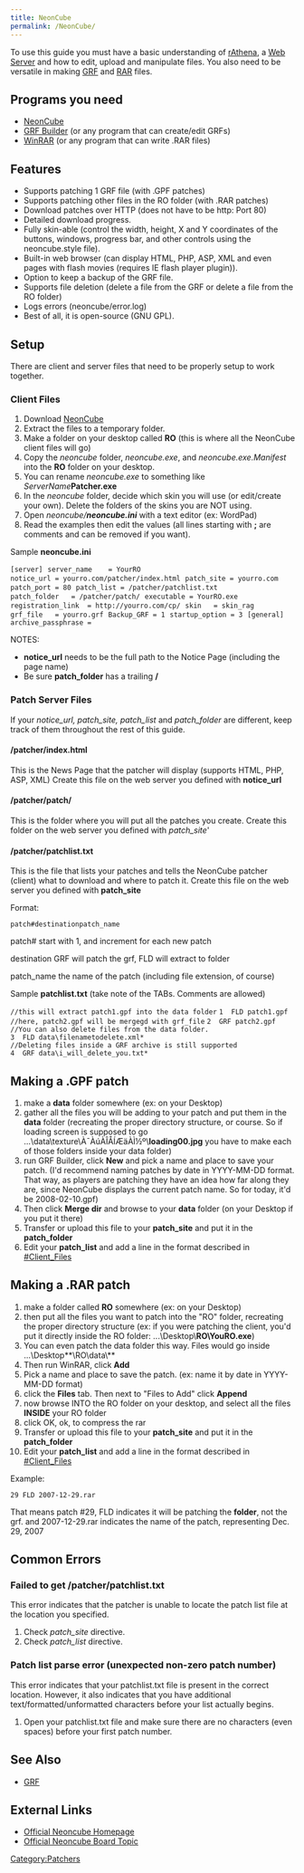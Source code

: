 ```yaml
---
title: NeonCube
permalink: /NeonCube/
---
```


To use this guide you must have a basic understanding of [rAthena](/rAthena "wikilink"), a [Web Server](/wikipedia:Web_Server "wikilink") and how to edit, upload and manipulate files. You also need to be versatile in making [GRF](/GRF "wikilink") and [RAR](/wikipedia:RAR_(file_format) "wikilink") files.

Programs you need
-----------------

-   [NeonCube](http://www.paradox924x.com/mirrors.html)
-   [GRF Builder](http://www.grfbuilder.com/#download) (or any program that can create/edit GRFs)
-   [WinRAR](http://www.rarlab.com/download.htm) (or any program that can write .RAR files)

Features
--------

-   Supports patching 1 GRF file (with .GPF patches)
-   Supports patching other files in the RO folder (with .RAR patches)
-   Download patches over HTTP (does not have to be http: Port 80)
-   Detailed download progress.
-   Fully skin-able (control the width, height, X and Y coordinates of the buttons, windows, progress bar, and other controls using the neoncube.style file).
-   Built-in web browser (can display HTML, PHP, ASP, XML and even pages with flash movies (requires IE flash player plugin)).
-   Option to keep a backup of the GRF file.
-   Supports file deletion (delete a file from the GRF or delete a file from the RO folder)
-   Logs errors (neoncube/error.log)
-   Best of all, it is open-source (GNU GPL).

Setup
-----

There are client and server files that need to be properly setup to work together.

### Client Files

1.  Download [NeonCube](http://patch.neon-cube.net/index.php?page=download)
2.  Extract the files to a temporary folder.
3.  Make a folder on your desktop called **RO** (this is where all the NeonCube client files will go)
4.  Copy the *neoncube* folder, *neoncube.exe*, and *neoncube.exe.Manifest* into the **RO** folder on your desktop.
5.  You can rename *neoncube.exe* to something like *ServerName***Patcher.exe**
6.  In the *neoncube* folder, decide which skin you will use (or edit/create your own). Delete the folders of the skins you are NOT using.
7.  Open *neoncube/**neoncube.ini*** with a text editor (ex: WordPad)
8.  Read the examples then edit the values (all lines starting with **;** are comments and can be removed if you want).

Sample **neoncube.ini**

<tt>`[server]`
`server_name    = YourRO`
`notice_url = yourro.com/patcher/index.html`
`patch_site = yourro.com`
`patch_port = 80`
`patch_list = /patcher/patchlist.txt`
`patch_folder   = /patcher/patch/`
`executable = YourRO.exe`
`registration_link  = http://yourro.com/cp/`
`skin   = skin_rag`
`grf_file   = yourro.grf`
`Backup_GRF = 1`
`startup_option = 3`
`[general]`
`archive_passphrase =`</tt>

NOTES:

-   **notice_url** needs to be the full path to the Notice Page (including the page name)
-   Be sure **patch_folder** has a trailing **/**

### Patch Server Files

If your *notice_url, patch_site, patch_list* and *patch_folder* are different, keep track of them throughout the rest of this guide.

#### /patcher/index.html

This is the News Page that the patcher will display (supports HTML, PHP, ASP, XML)
Create this file on the web server you defined with **notice_url**

#### /patcher/patch/

This is the folder where you will put all the patches you create.
Create this folder on the web server you defined with *patch_site*'

#### /patcher/patchlist.txt

This is the file that lists your patches and tells the NeonCube patcher (client) what to download and where to patch it.
Create this file on the web server you defined with **patch_site**

Format:

`patch#`<TAB>`destination`<TAB>`patch_name`

patch\#
start with 1, and increment for each new patch

destination
GRF will patch the grf, FLD will extract to folder

patch_name
the name of the patch (including file extension, of course)

Sample **patchlist.txt** (take note of the TABs. Comments are allowed)

`//this will extract patch1.gpf into the data folder`
`1  FLD patch1.gpf`
`//here, patch2.gpf will be mergegd with grf_file`
`2  GRF patch2.gpf`
`//You can also delete files from the data folder.`
`3  FLD data\filenametodelete.xml*`
`//Deleting files inside a GRF archive is still supported`
`4  GRF data\i_will_delete_you.txt*`

Making a .GPF patch
-------------------

1.  make a **data** folder somewhere (ex: on your Desktop)
2.  gather all the files you will be adding to your patch and put them in the **data** folder (recreating the proper directory structure, or course. So if loading screen is supposed to go ...\\data\\texture\\À¯ÀúÀÎÅÍÆäÀÌ½º\\**loading00.jpg** you have to make each of those folders inside your data folder)
3.  run GRF Builder, click **New** and pick a name and place to save your patch. (I'd recommend naming patches by date in YYYY-MM-DD format. That way, as players are patching they have an idea how far along they are, since NeonCube displays the current patch name. So for today, it'd be 2008-02-10.gpf)
4.  Then click **Merge dir** and browse to your **data** folder (on your Desktop if you put it there)
5.  Transfer or upload this file to your **patch_site** and put it in the **patch_folder**
6.  Edit your **patch_list** and add a line in the format described in [\#Client_Files](/#Client_Files "wikilink")

Making a .RAR patch
-------------------

1.  make a folder called **RO** somewhere (ex: on your Desktop)
2.  then put all the files you want to patch into the "RO" folder, recreating the proper directory structure (ex: if you were patching the client, you'd put it directly inside the RO folder: ...\\Desktop\\**RO\\YouRO.exe**)
3.  You can even patch the data folder this way. Files would go inside ...\\Desktop**\\RO\\data\\**
4.  Then run WinRAR, click **Add**
5.  Pick a name and place to save the patch. (ex: name it by date in YYYY-MM-DD format)
6.  click the **Files** tab. Then next to "Files to Add" click **Append**
7.  now browse INTO the RO folder on your desktop, and select all the files **INSIDE** your RO folder
8.  click OK, ok, to compress the rar
9.  Transfer or upload this file to your **patch_site** and put it in the **patch_folder**
10. Edit your **patch_list** and add a line in the format described in [\#Client_Files](/#Client_Files "wikilink")

Example:

`29 FLD 2007-12-29.rar`

That means patch \#29, FLD indicates it will be patching the **folder**, not the grf. and 2007-12-29.rar indicates the name of the patch, representing Dec. 29, 2007

Common Errors
-------------

### Failed to get /patcher/patchlist.txt

This error indicates that the patcher is unable to locate the patch list file at the location you specified.

1.  Check *patch_site* directive.
2.  Check *patch_list* directive.

### Patch list parse error (unexpected non-zero patch number)

This error indicates that your patchlist.txt file is present in the correct location. However, it also indicates that you have additional text/formatted/unformatted characters before your list actually begins.

1.  Open your patchlist.txt file and make sure there are no characters (even spaces) before your first patch number.

See Also
--------

-   [GRF](/GRF "wikilink")

External Links
--------------

-   [Official Neoncube Homepage](http://patch.neon-cube.net/)
-   [Official Neoncube Board Topic](http://www.eathena.ws/board/index.php?showtopic=130342)

[Category:Patchers](/Category:Patchers "wikilink")